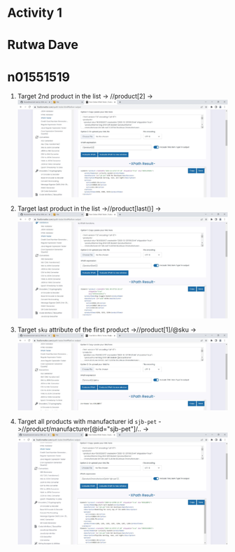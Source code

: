 # Activity 1
# Rutwa Dave 
# n01551519

1. Target 2nd product in the list
-> //product[2]
->![image info](../assignments/outputs_activity1/1.jpg)

2. Target last product in the list
->//product[last()]
->![image info](../assignments/outputs_activity1/2.jpg)

3. Target `sku` attribute of the first product
->//product[1]/@sku
->![image info](../assignments/outputs_activity1/3.jpg)

4. Target all products with manufacturer id `sjb-pet`
->//product/manufacturer[@id="sjb-pet"]/..
->![image info](../assignments/outputs_activity1/4.jpg)